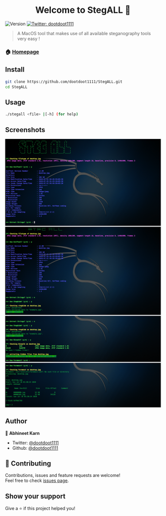 <h1 align="center">Welcome to StegALL 👋</h1>
<p>
  <img alt="Version" src="https://img.shields.io/badge/version-1.0.1-blue.svg?cacheSeconds=2592000" />
  <a href="https://twitter.com/dootdoot1111" target="_blank">
    <img alt="Twitter: dootdoot1111" src="https://img.shields.io/twitter/follow/dootdoot1111.svg?style=social" />
  </a>
</p>

> A MacOS tool that makes use of all available steganography tools very easy !

### 🏠 [Homepage](https://github.com/dootdoot1111/StegALL)

## Install

```sh
git clone https://github.com/dootdoot1111/StegALL.git
cd StegALL
```

## Usage

```sh
./stegall <file> |[-h] (for help)
```
## Screenshots

<img alt="Screenshot1" src="https://raw.githubusercontent.com/dootdoot1111/StegALL/master/Images/sample.jpg" />
<img alt="Screenshot2" src="https://raw.githubusercontent.com/dootdoot1111/StegALL/master/Images/sample2.jpg" />
<img alt="Screenshot3" src="https://raw.githubusercontent.com/dootdoot1111/StegALL/master/Images/sample3.jpg" />
<img alt="Screenshot4" src="https://raw.githubusercontent.com/dootdoot1111/StegALL/master/Images/sample4.jpg" />



## Author

👤 **Abhineet Karn**

* Twitter: [@dootdoot1111](https://twitter.com/dootdoot1111)
* Github: [@dootdoot1111](https://github.com/dootdoot1111)

## 🤝 Contributing

Contributions, issues and feature requests are welcome!<br />Feel free to check [issues page](https://github.com/dootdoot1111/StegALL/issues). 

## Show your support

Give a ⭐️ if this project helped you!
